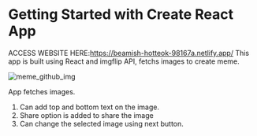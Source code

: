 # Getting Started with Create React App

ACCESS WEBSITE HERE:https://beamish-hotteok-98167a.netlify.app/
This app is built using React and imgflip API, fetchs images to create meme.

![meme_github_img](https://user-images.githubusercontent.com/60074455/152200319-2de0bb83-bac9-4e01-a9ab-48f957c66a88.png)



App fetches images.
1) Can add top and bottom text on the image.
2) Share option is added to share the image
3) Can change the selected image using next button.

